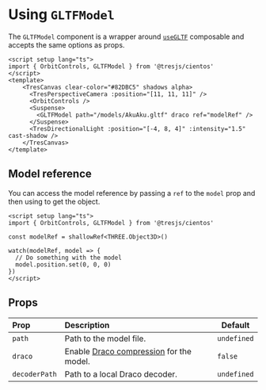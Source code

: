 # Using `GLTFModel`

The `GLTFModel` component is a wrapper around [`useGLTF`](./use-gltf.md) composable and accepts the same options as props.

```vue{2,9}
<script setup lang="ts">
import { OrbitControls, GLTFModel } from '@tresjs/cientos'
</script>
<template>
    <TresCanvas clear-color="#82DBC5" shadows alpha>
      <TresPerspectiveCamera :position="[11, 11, 11]" />
      <OrbitControls />
      <Suspense>
        <GLTFModel path="/models/AkuAku.gltf" draco ref="modelRef" />
      </Suspense>
      <TresDirectionalLight :position="[-4, 8, 4]" :intensity="1.5" cast-shadow />
    </TresCanvas>
</template>
```

## Model reference

You can access the model reference by passing a `ref` to the `model` prop and then using to get the object.

```vue{3,6}
<script setup lang="ts">
import { OrbitControls, GLTFModel } from '@tresjs/cientos'

const modelRef = shallowRef<THREE.Object3D>()

watch(modelRef, model => {
  // Do something with the model
  model.position.set(0, 0, 0)
})
</script>
```

## Props

| Prop          | Description                                                                                                           | Default     |
| :------------ | :-------------------------------------------------------------------------------------------------------------------- | ----------- |
| `path`        | Path to the model file.                                                                                               | `undefined` |
| `draco`       | Enable [Draco compression](https://threejs.org/docs/index.html?q=drac#examples/en/loaders/DRACOLoader) for the model. | `false`     |
| `decoderPath` | Path to a local Draco decoder.                                                                                        | `undefined` |
